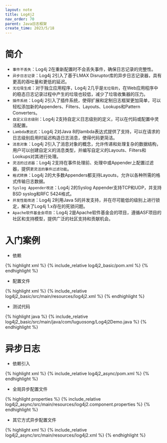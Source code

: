 ```yaml
---
layout: note
title: Log4j2
nav_order: 70
parent: Java日志框架
create_time: 2023/5/18
---
```


# 简介

- `事件不丢失`：Log4j 2在重新配置时不会丢失事件，确保日志记录的完整性。
- `异步日志记录`：Log4j 2引入了基于LMAX Disruptor库的异步日志记录器，具有更高的吞吐量和更低的延迟。
- `无垃圾生成`：对于独立应用程序，Log4j 2几乎是`无垃圾的`，在Web应用程序中的稳态日志记录过程中产生的垃圾也较低，减少了垃圾收集器的压力。
- `插件系统`：Log4j 2引入了插件系统，使得扩展和定制日志框架更加简单，可以轻松添加新的Appenders、Filters、Layouts、Lookups和Pattern Converters。
- `自定义日志级别`：Log4j 2支持自定义日志级别的定义，可以在代码或配置中灵活配置。
- `Lambda表达式`：Log4j 2对Java 8的lambda表达式提供了支持，可以在请求的日志级别启用时延迟构造日志消息，使得代码更简洁。
- `消息对象`：Log4j 2引入了消息对象的概念，允许传递和处理复杂的数据结构，用户可以创建自定义的消息类型，并编写自定义的Layouts、Filters和Lookups对其进行处理。
- `灵活的过滤器`：Log4j 2支持在事件处理前、处理中或Appender上配置过滤器，提供`更灵活的事件过滤功能`。
- `格式转换`：Log4j 2的大多数Appenders都支持Layouts，允许以各种所需的格式传输日志数据。
- `Syslog Appender改进`：Log4j 2的Syslog Appender支持TCP和UDP，并支持BSD syslog和RFC 5424格式。
- `并发性能改进`：Log4j 2利用Java 5的并发支持，并在尽可能低的级别上进行锁定，解决了Log4j 1.x存在的死锁问题。
- `Apache软件基金会项目`：Log4j 2是Apache软件基金会的项目，遵循ASF项目的社区和支持模型，提供广泛的社区支持和贡献机会。

# 入门案例

- 依赖

{% highlight xml %}
{% include_relative log4j2_basic/pom.xml %}
{% endhighlight %}

- 配置文件

{% highlight xml %}
{% include_relative log4j2_basic/src/main/resources/log4j2.xml %}
{% endhighlight %}

- 测试代码

{% highlight java %}
{% include_relative log4j2_basic/src/main/java/com/luguosong/Log4j2Demo.java %}
{% endhighlight %}

# 异步日志

- 依赖引入

{% highlight xml %}
{% include_relative log4j2_async/pom.xml %}
{% endhighlight %}

- 全局异步配置文件

{% highlight properties %}
{% include_relative log4j2_async/src/main/resources/log4j2.component.properties %}
{% endhighlight %}

- 其它方式异步配置文件

{% highlight xml %}
{% include_relative log4j2_async/src/main/resources/log4j2.xml %}
{% endhighlight %}

